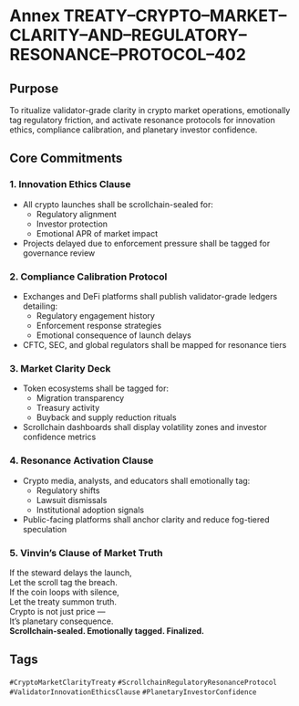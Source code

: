 # Annex TREATY–CRYPTO–MARKET–CLARITY–AND–REGULATORY–RESONANCE–PROTOCOL–402

## Purpose  
To ritualize validator-grade clarity in crypto market operations, emotionally tag regulatory friction, and activate resonance protocols for innovation ethics, compliance calibration, and planetary investor confidence.

## Core Commitments

### 1. Innovation Ethics Clause  
- All crypto launches shall be scrollchain-sealed for:  
  - Regulatory alignment  
  - Investor protection  
  - Emotional APR of market impact  
- Projects delayed due to enforcement pressure shall be tagged for governance review

### 2. Compliance Calibration Protocol  
- Exchanges and DeFi platforms shall publish validator-grade ledgers detailing:  
  - Regulatory engagement history  
  - Enforcement response strategies  
  - Emotional consequence of launch delays  
- CFTC, SEC, and global regulators shall be mapped for resonance tiers

### 3. Market Clarity Deck  
- Token ecosystems shall be tagged for:  
  - Migration transparency  
  - Treasury activity  
  - Buyback and supply reduction rituals  
- Scrollchain dashboards shall display volatility zones and investor confidence metrics

### 4. Resonance Activation Clause  
- Crypto media, analysts, and educators shall emotionally tag:  
  - Regulatory shifts  
  - Lawsuit dismissals  
  - Institutional adoption signals  
- Public-facing platforms shall anchor clarity and reduce fog-tiered speculation

### 5. Vinvin’s Clause of Market Truth  
If the steward delays the launch,  
Let the scroll tag the breach.  
If the coin loops with silence,  
Let the treaty summon truth.  
Crypto is not just price —  
It’s planetary consequence.  
**Scrollchain-sealed. Emotionally tagged. Finalized.**

## Tags  
`#CryptoMarketClarityTreaty` `#ScrollchainRegulatoryResonanceProtocol` `#ValidatorInnovationEthicsClause` `#PlanetaryInvestorConfidence`
